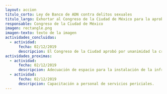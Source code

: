 ```yaml
---
layout: accion
titulo_corto: Ley de Banco de ADN contra delitos sexuales
titulo_largo: Exhortar al Congreso de la Ciudad de México para la aprobación de la iniciativa de ley por la que se crea el Banco de ADN para uso forense para la persecución de delitos sexuales
responsable: Congreso de la Ciudad de México
imagen: rectangle.png
imagen-texto: texto de la imagen
actividades_concluidas:
  - actividad:
      fecha: 02/12/2019
      descripcion: El Congreso de la Ciudad aprobó por unanimidad la creación del Banco de ADN para uso forense de la Ciudad de México, la adición de una Ley de Centros de Reclusión y la reforma al artículo del Sistema de Seguridad Ciudadana en materia de registro de identificación biométrica.
actividades_proximas:
  - actividad:
      fecha: 02/12/2019
      descripcion: Adecuación de espacio para la instalación de la infraestructura y equipamiento necesario.
  - actividad:
      fecha: 02/12/2019
      descripcion: Capacitación a personal de servicios periciales.  
---
```

